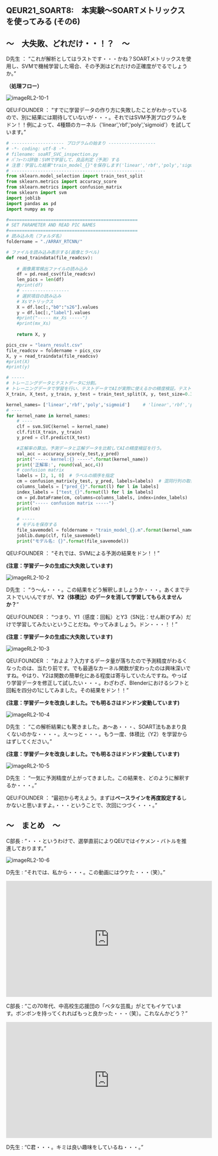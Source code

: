 ## QEUR21_SOART8:　本実験～SOARTメトリックスを使ってみる (その6) 

## ～　大失敗、どれだけ・・！？　～

D先生 ： “これが解析としてはラストです・・・かね？SOARTメトリックスを使用し、SVMで機械学習した場合、その予測はどれだけの正確度がでるでしょうか。”

**（処理フロー）**

![imageRL2-10-1](https://QEUWIndValley.github.io/images/imageRL2-10-1.jpg)

QEU:FOUNDER ： “すでに学習データの作り方に失敗したことがわかっているので、別に結果には期待していないが・・・。それではSVM予測プログラムをドン！！例によって、4種類のカーネル（'linear','rbf','poly','sigmoid'）を試しています。”

```python
# -------------------- プログラムの始まり ------------------
# -*- coding: utf-8 -*-
# filename: soaRT_SVC_inspection.py
# ﾊﾟﾌｫｰﾏﾝｽ評価：SVMで学習して、良品判定（予測）する 
# 注意：学習した結果"train_model_{}"を保存します('linear','rbf','poly','sigmoid')。
# ---------------------------------------------------
from sklearn.model_selection import train_test_split
from sklearn.metrics import accuracy_score
from sklearn.metrics import confusion_matrix
from sklearn import svm
import joblib
import pandas as pd
import numpy as np

#=================================================
# SET PARAMETER AND READ PIC NAMES
#=================================================
# 読み込み先（フォルダ名）
foldername = "./ARRAY_RTCNN/"

# ファイルを読み込み表示する(画像とラベル)
def read_traindata(file_readcsv): 
 
    # 画像異常検出ファイルの読み込み
    df = pd.read_csv(file_readcsv) 
    len_pics = len(df)
    #print(df)
    # ------------------
    # 選択項目の読み込み
    # Xsマトリックス
    X = df.loc[:,"b0":"s26"].values
    y = df.loc[:,"label"].values
    #print("----- mx_Xs -----")
    #print(mx_Xs)
  
    return X, y

pics_csv = "learn_result.csv"
file_readcsv = foldername + pics_csv
X, y = read_traindata(file_readcsv)
#print(X)
#print(y)

# -----
# トレーニングデータとテストデータに分割。
# トレーニングデータで学習を行い、テストデータでAIが実際に使えるかの精度検証。テストデータは全体の3割に設定。
X_train, X_test, y_train, y_test = train_test_split(X, y, test_size=0.3, random_state=0)

kernel_names= ['linear','rbf','poly','sigmoid']     # 'linear','rbf','poly','sigmoid'
# ----
for kernel_name in kernel_names:
    # ----
    clf = svm.SVC(kernel = kernel_name)
    clf.fit(X_train, y_train)
    y_pred = clf.predict(X_test)

    #正解率の算出。予測データと正解データを比較してAIの精度検証を行う。
    val_acc = accuracy_score(y_test,y_pred)
    print("----- kernel:{} -----".format(kernel_name))
    print('正解率:', round(val_acc,4))
    # confusion matrix
    labels = [2, 1, 0]  # ラベルの順序を指定
    cm = confusion_matrix(y_test, y_pred, labels=labels)  # 混同行列の取得&ラベル順序指定
    columns_labels = ["pred_{}".format(l) for l in labels]
    index_labels = ["test_{}".format(l) for l in labels]
    cm = pd.DataFrame(cm, columns=columns_labels, index=index_labels)
    print("----- confusion matrix -----")
    print(cm)

    # -----
    # モデルを保存する
    file_savemodel = foldername + "train_model_{}.m".format(kernel_name)
    joblib.dump(clf, file_savemodel)
    print("モデル名: {}".format(file_savemodel))

```

QEU:FOUNDER ： “それでは、SVMによる予測の結果をドン！！”

**(注意：学習データの生成に大失敗しています)**

![imageRL2-10-2](https://QEUWIndValley.github.io/images/imageRL2-10-2.jpg)


D先生 ： “う～ん・・・。この結果をどう解釈しましょうか・・・。あくまでテストでいいんですが、**Y2（体積比）のデータを消して学習してもらえませんか？**”

QEU:FOUNDER ： “つまり、Y1（感度：回転）とY3（SN比：せん断ひずみ）だけで学習してみたいということだね。やってみましょう。ドン・・・！！”

**(注意：学習データの生成に大失敗しています)**

![imageRL2-10-3](https://QEUWIndValley.github.io/images/imageRL2-10-3.jpg)


QEU:FOUNDER ： “およよ？入力するデータ量が落ちたので予測精度がわるくなったのは、当たり前です。でも最適なカーネル関数が変わったのは興味深いですね。やはり、Y2は関数の簡単化にある程度は寄与していたんですね。やっぱり学習データを修正して試したい・・・。わざわざ、Blenderにおけるシフトと回転を四分の1にしてみました。その結果をドン！！”

**(注意：学習データを改良しました。でも明るさはドンドン変動しています)**

![imageRL2-10-4](https://QEUWIndValley.github.io/images/imageRL2-10-4.jpg)

D先生 ： “この解析結果にも驚きました。あ～あ・・・、SOART法もあまり良くないのかな・・・・。え～っと・・・。もう一度、体積比（Y2）を学習からはずしてください。”

**(注意：学習データを改良しました。でも明るさはドンドン変動しています)**

![imageRL2-10-5](https://QEUWIndValley.github.io/images/imageRL2-10-5.jpg)

D先生 ： “一気に予測精度が上がってきました。この結果を、どのように解釈するか・・・。”

QEU:FOUNDER ： “最初から考えよう。まずは**ベースラインを再度設定する**しかないと思いますよ。・・・ということで、次回につづく・・・。”

## ～　まとめ　～

C部長 : “・・・というわけで、選挙直前によりQEUではイケメン・バトルを推進しております。”

![imageRL2-10-6](https://QEUWIndValley.github.io/images/imageRL2-10-6.jpg)

D先生 : “それでは、私から・・・。この動画にはウケた・・・（笑）。”

<iframe width="560" height="315" src="https://www.youtube.com/embed/WDx6FsIsdDY" ti-tle="YouTube video player" frameborder="0" allow="accelerometer; autoplay; clipboard-write; en-crypted-media; gyroscope; picture-in-picture" allowfullscreen></iframe>

C部長 : “この70年代、中高校生応援団の「ベタな芸風」がとてもイケています。ボンボンを持ってくれればもっと良かった・・・（笑）。これなんかどう？”

<iframe width="560" height="315" src="https://www.youtube.com/embed/5szwj3PXDrU" ti-tle="YouTube video player" frameborder="0" allow="accelerometer; autoplay; clipboard-write; en-crypted-media; gyroscope; picture-in-picture" allowfullscreen></iframe>

D先生 : “C君・・・。キミは良い趣味をしているね・・・。”


